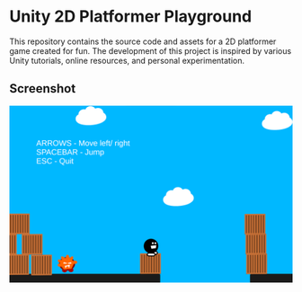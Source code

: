 # Unity 2D Platformer Playground

This repository contains the source code and assets for a 2D platformer game created for fun. The development of this project is inspired by various Unity tutorials, online resources, and personal experimentation.

## Screenshot

![alt text](https://github.com/danielgestwa/platformer-unity/blob/89376e0c16885717506955d8f4db54f6eedca9fd/Screenshots/sc.png)
